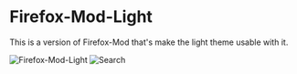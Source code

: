 # Firefox-Mod-Light

This is a version of Firefox-Mod that's make the light theme usable with it.

![Firefox-Mod-Light](https://coffee-bar.s-ul.eu/UKKtJi8S)
![Search](https://coffee-bar.s-ul.eu/qD9p5JUI)
